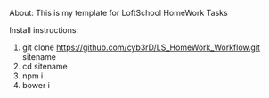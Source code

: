 About:
This is my template for LoftSchool HomeWork Tasks

Install instructions:

1. git clone https://github.com/cyb3rD/LS_HomeWork_Workflow.git sitename
2. cd sitename
3. npm i
4. bower i